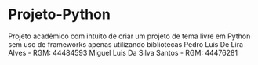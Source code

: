 # Projeto-Python
Projeto acadêmico com intuito de criar um projeto de tema livre em Python sem uso de frameworks apenas utilizando bibliotecas
Pedro Luis De Lira Alves - RGM: 44484593
Miguel Luis Da Silva Santos - RGM: 44476281
